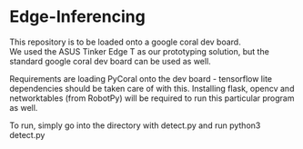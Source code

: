 # Edge-Inferencing


This repository is to be loaded onto a google coral dev board.  
We used the ASUS Tinker Edge T as our prototyping solution, but the standard google coral dev board can be used as well.

Requirements are loading PyCoral onto the dev board - tensorflow lite dependencies should be taken care of with this.
Installing flask, opencv and networktables (from RobotPy) will be required to run this particular program as well.

To run, simply go into the directory with detect.py and run python3 detect.py


